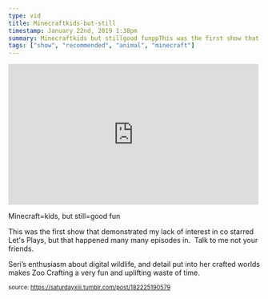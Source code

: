 ```yaml
---
type: vid
title: Minecraftkids-but-still
timestamp: January 22nd, 2019 1:38pm
summary: Minecraftkids but stillgood funppThis was the first show that demonstrated my lack of interest in co starred Lets Plays but that happened manSeri’s enthusiasm about digital wildlife and detail put into her crafted worlds makes Zoo Crafting a very fun and uplifting waste of timep 
tags: ["show", "recommended", "animal", "minecraft"]
---
```

<iframe width="500" height="281"  id="youtube_iframe" src="https://www.youtube.com/embed/kpTdG4PkwXA?feature=oembed&amp;enablejsapi=1&amp;origin=http://safe.txmblr.com&amp;wmode=opaque" frameborder="0" allow="accelerometer; autoplay; clipboard-write; encrypted-media; gyroscope; picture-in-picture" allowfullscreen></iframe>                    
                                            <div class="caption"><p>Minecraft=kids, but still=good fun</p><p>This was the first show that demonstrated my lack of interest in co starred Let's Plays, but that happened many many episodes in.  Talk to me not your friends. </p><p>Seri’s enthusiasm about digital wildlife, and detail put into her crafted worlds makes Zoo Crafting a very fun and uplifting waste of time.</p> </div>
                                                    
<small>source: https://saturdayxiii.tumblr.com/post/182225190579</small>